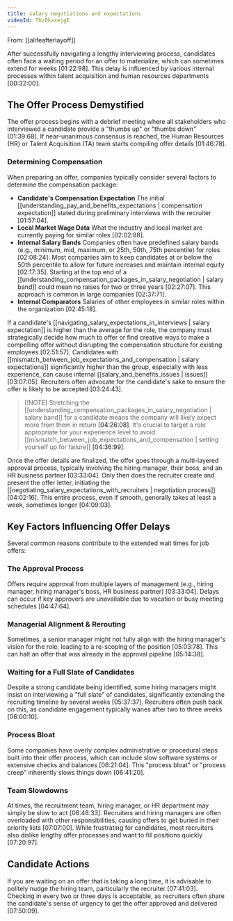 ```yaml
---
title: salary negotiations and expectations
videoId: TbzQkxxejgE
---
```


From: [[alifeafterlayoff]] <br/> 

After successfully navigating a lengthy interviewing process, candidates often face a waiting period for an offer to materialize, which can sometimes extend for weeks <a class="yt-timestamp" data-t="01:22:98">[01:22:98]</a>. This delay is influenced by various internal processes within talent acquisition and human resources departments <a class="yt-timestamp" data-t="00:32:00">[00:32:00]</a>.

## The Offer Process Demystified

The offer process begins with a debrief meeting where all stakeholders who interviewed a candidate provide a "thumbs up" or "thumbs down" <a class="yt-timestamp" data-t="01:39:68">[01:39:68]</a>. If near-unanimous consensus is reached, the Human Resources (HR) or Talent Acquisition (TA) team starts compiling offer details <a class="yt-timestamp" data-t="01:46:78">[01:46:78]</a>.

### Determining Compensation

When preparing an offer, companies typically consider several factors to determine the compensation package:
*   **Candidate's Compensation Expectation** The initial [[understanding_pay_and_benefits_expectations | compensation expectation]] stated during preliminary interviews with the recruiter <a class="yt-timestamp" data-t="01:57:04">[01:57:04]</a>.
*   **Local Market Wage Data** What the industry and local market are currently paying for similar roles <a class="yt-timestamp" data-t="02:02:88">[02:02:88]</a>.
*   **Internal Salary Bands** Companies often have predefined salary bands (e.g., minimum, mid, maximum, or 25th, 50th, 75th percentile) for roles <a class="yt-timestamp" data-t="02:08:24">[02:08:24]</a>. Most companies aim to keep candidates at or below the 50th percentile to allow for future increases and maintain internal equity <a class="yt-timestamp" data-t="02:17:35">[02:17:35]</a>. Starting at the top end of a [[understanding_compensation_packages_in_salary_negotiation | salary band]] could mean no raises for two or three years <a class="yt-timestamp" data-t="02:27:07">[02:27:07]</a>. This approach is common in large companies <a class="yt-timestamp" data-t="02:37:71">[02:37:71]</a>.
*   **Internal Comparators** Salaries of other employees in similar roles within the organization <a class="yt-timestamp" data-t="02:45:18">[02:45:18]</a>.

If a candidate's [[navigating_salary_expectations_in_interviews | salary expectation]] is higher than the average for the role, the company must strategically decide how much to offer or find creative ways to make a compelling offer without disrupting the compensation structure for existing employees <a class="yt-timestamp" data-t="02:51:57">[02:51:57]</a>. Candidates with [[mismatch_between_job_expectations_and_compensation | salary expectations]] significantly higher than the group, especially with less experience, can cause internal [[salary_and_benefits_issues | issues]] <a class="yt-timestamp" data-t="03:07:05">[03:07:05]</a>. Recruiters often advocate for the candidate's sake to ensure the offer is likely to be accepted <a class="yt-timestamp" data-t="03:24:43">[03:24:43]</a>.

> [!NOTE] Stretching the [[understanding_compensation_packages_in_salary_negotiation | salary band]] for a candidate means the company will likely expect more from them in return <a class="yt-timestamp" data-t="04:26:08">[04:26:08]</a>. It's crucial to target a role appropriate for your experience level to avoid [[mismatch_between_job_expectations_and_compensation | setting yourself up for failure]] <a class="yt-timestamp" data-t="04:36:99">[04:36:99]</a>.

Once the offer details are finalized, the offer goes through a multi-layered approval process, typically involving the hiring manager, their boss, and an HR business partner <a class="yt-timestamp" data-t="03:33:04">[03:33:04]</a>. Only then does the recruiter create and present the offer letter, initiating the [[negotiating_salary_expectations_with_recruiters | negotiation process]] <a class="yt-timestamp" data-t="04:02:16">[04:02:16]</a>. This entire process, even if smooth, generally takes at least a week, sometimes longer <a class="yt-timestamp" data-t="04:09:03">[04:09:03]</a>.

## Key Factors Influencing Offer Delays

Several common reasons contribute to the extended wait times for job offers:

### The Approval Process
Offers require approval from multiple layers of management (e.g., hiring manager, hiring manager's boss, HR business partner) <a class="yt-timestamp" data-t="03:33:04">[03:33:04]</a>. Delays can occur if key approvers are unavailable due to vacation or busy meeting schedules <a class="yt-timestamp" data-t="04:47:64">[04:47:64]</a>.

### Managerial Alignment & Rerouting
Sometimes, a senior manager might not fully align with the hiring manager's vision for the role, leading to a re-scoping of the position <a class="yt-timestamp" data-t="05:03:78">[05:03:78]</a>. This can halt an offer that was already in the approval pipeline <a class="yt-timestamp" data-t="05:14:38">[05:14:38]</a>.

### Waiting for a Full Slate of Candidates
Despite a strong candidate being identified, some hiring managers might insist on interviewing a "full slate" of candidates, significantly extending the recruiting timeline by several weeks <a class="yt-timestamp" data-t="05:37:37">[05:37:37]</a>. Recruiters often push back on this, as candidate engagement typically wanes after two to three weeks <a class="yt-timestamp" data-t="06:00:10">[06:00:10]</a>.

### Process Bloat
Some companies have overly complex administrative or procedural steps built into their offer process, which can include slow software systems or extensive checks and balances <a class="yt-timestamp" data-t="06:21:04">[06:21:04]</a>. This "process bloat" or "process creep" inherently slows things down <a class="yt-timestamp" data-t="06:41:20">[06:41:20]</a>.

### Team Slowdowns
At times, the recruitment team, hiring manager, or HR department may simply be slow to act <a class="yt-timestamp" data-t="06:48:33">[06:48:33]</a>. Recruiters and hiring managers are often overloaded with other responsibilities, causing offers to get buried in their priority lists <a class="yt-timestamp" data-t="07:07:00">[07:07:00]</a>. While frustrating for candidates, most recruiters also dislike lengthy offer processes and want to fill positions quickly <a class="yt-timestamp" data-t="07:20:97">[07:20:97]</a>.

## Candidate Actions

If you are waiting on an offer that is taking a long time, it is advisable to politely nudge the hiring team, particularly the recruiter <a class="yt-timestamp" data-t="07:41:03">[07:41:03]</a>. Checking in every two or three days is acceptable, as recruiters often share the candidate's sense of urgency to get the offer approved and delivered <a class="yt-timestamp" data-t="07:50:09">[07:50:09]</a>.